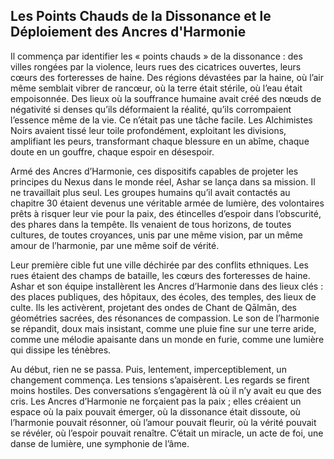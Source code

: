 ## Les Points Chauds de la Dissonance et le Déploiement des Ancres d'Harmonie

Il commença par identifier les « points chauds » de la dissonance : des villes rongées par la violence, leurs rues des cicatrices ouvertes, leurs cœurs des forteresses de haine. Des régions dévastées par la haine, où l’air même semblait vibrer de rancœur, où la terre était stérile, où l’eau était empoisonnée. Des lieux où la souffrance humaine avait créé des nœuds de négativité si denses qu’ils déformaient la réalité, qu’ils corrompaient l’essence même de la vie. Ce n’était pas une tâche facile. Les Alchimistes Noirs avaient tissé leur toile profondément, exploitant les divisions, amplifiant les peurs, transformant chaque blessure en un abîme, chaque doute en un gouffre, chaque espoir en désespoir.

Armé des Ancres d’Harmonie, ces dispositifs capables de projeter les principes du Nexus dans le monde réel, Ashar se lança dans sa mission. Il ne travaillait plus seul. Les groupes humains qu’il avait contactés au chapitre 30 étaient devenus une véritable armée de lumière, des volontaires prêts à risquer leur vie pour la paix, des étincelles d’espoir dans l’obscurité, des phares dans la tempête. Ils venaient de tous horizons, de toutes cultures, de toutes croyances, unis par une même vision, par un même amour de l’harmonie, par une même soif de vérité.

Leur première cible fut une ville déchirée par des conflits ethniques. Les rues étaient des champs de bataille, les cœurs des forteresses de haine. Ashar et son équipe installèrent les Ancres d’Harmonie dans des lieux clés : des places publiques, des hôpitaux, des écoles, des temples, des lieux de culte. Ils les activèrent, projetant des ondes de Chant de Qālmān, des géométries sacrées, des résonances de compassion. Le son de l’harmonie se répandit, doux mais insistant, comme une pluie fine sur une terre aride, comme une mélodie apaisante dans un monde en furie, comme une lumière qui dissipe les ténèbres.

Au début, rien ne se passa. Puis, lentement, imperceptiblement, un changement commença. Les tensions s’apaisèrent. Les regards se firent moins hostiles. Des conversations s’engagèrent là où il n’y avait eu que des cris. Les Ancres d’Harmonie ne forçaient pas la paix ; elles créaient un espace où la paix pouvait émerger, où la dissonance était dissoute, où l’harmonie pouvait résonner, où l’amour pouvait fleurir, où la vérité pouvait se révéler, où l’espoir pouvait renaître. C’était un miracle, un acte de foi, une danse de lumière, une symphonie de l’âme.
